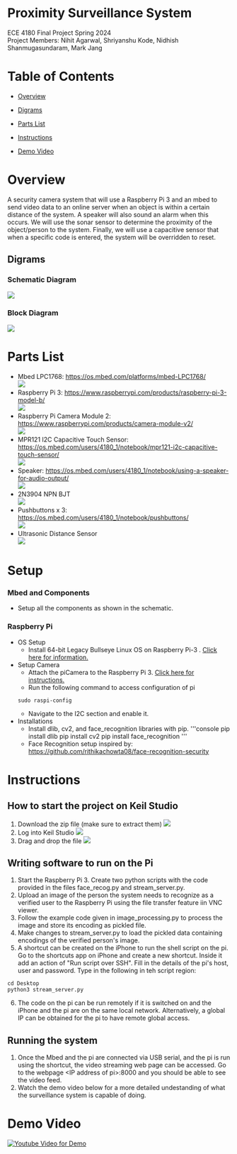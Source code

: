 # Proximity Surveillance System
ECE 4180 Final Project Spring 2024 <br />
Project Members: Nihit Agarwal, Shriyanshu Kode, Nidhish Shanmugasundaram, Mark Jang


# Table of Contents
- [Overview](https://github.com/ShriKode/SurveillanceSystem/blob/main/README.md#overview)
- [Digrams](https://github.com/markjang03/ECE4180_finalP.github.io/blob/main/README.md#diagrams)

- [Parts List](https://github.com/markjang03/ECE4180_finalP.github.io/blob/main/README.md#partslist)
- [Instructions](https://github.com/markjang03/ECE4180_finalP.github.io/blob/main/README.md#overview)
- [Demo Video](https://github.com/markjang03/ECE4180_finalP.github.io/blob/main/README.md#overview)


# Overview
A security camera system that will use a Raspberry Pi 3 and an mbed to send video data to an online server when an object is within a certain distance of the system. A speaker will also sound an alarm when this occurs. We will use the sonar sensor to determine the proximity of the object/person to the system. Finally, we will use a capacitive sensor that when a specific code is entered, the system will be overridden to reset.


## Digrams
### Schematic Diagram
![](https://github.com/ShriKode/SurveillanceSystem/blob/main/images/Schematic_ece4180_2024-04-30.svg)
### Block Diagram
![](https://github.com/ShriKode/SurveillanceSystem/blob/main/images/1.jpeg)


# Parts List
- Mbed LPC1768: https://os.mbed.com/platforms/mbed-LPC1768/ <br />
![](https://os.mbed.com/media/cache/platforms/LPC1768.jpg.250x250_q85.jpg)
- Raspberry Pi 3: https://www.raspberrypi.com/products/raspberry-pi-3-model-b/ <br />
![](https://www.canakit.com/Media/700/1368.jpg)
- Raspberry Pi Camera Module 2: https://www.raspberrypi.com/products/camera-module-v2/ <br />
![](https://m.media-amazon.com/images/I/6169R+wUp8L.jpg)
- MPR121 I2C Capacitive Touch Sensor: https://os.mbed.com/users/4180_1/notebook/mpr121-i2c-capacitive-touch-sensor/ <br />
![](https://os.mbed.com/media/uploads/4180_1/touchpad.jpg)
- Speaker: https://os.mbed.com/users/4180_1/notebook/using-a-speaker-for-audio-output/ <br />
![](https://os.mbed.com/media/uploads/4180_1/pcbspeaker.jpg)
- 2N3904 NPN BJT <br />
![](https://cdn.sparkfun.com/assets/parts/2/9/9/00521-1.jpg)
- Pushbuttons x 3: https://os.mbed.com/users/4180_1/notebook/pushbuttons/ <br />
![](https://mm.digikey.com/Volume0/opasdata/d220001/medias/images/4220/MFG_TS02-Sm-BK-LCR.jpg)
- Ultrasonic Distance Sensor <br />
![](https://github.com/ShriKode/SurveillanceSystem/blob/main/images/sonar.jpeg)
 

# Setup
### Mbed and Components
- Setup all the components as shown in the schematic.

### Raspberry Pi
- OS Setup
   - Install 64-bit Legacy Bullseye Linux OS on Raspberry Pi-3 . <a href = "https://projects.raspberrypi.org/en/projects/noobs-install">Click here for information.</a>
- Setup Camera
   -  Attach the piCamera to the Raspberry Pi 3. <a href="https://www.dexterindustries.com/howto/installing-the-raspberry-pi-camera/">Click here for instructions.</a>
   - Run the following command to access configuration of pi
   ```console
   sudo raspi-config
   ```
   - Navigate to the I2C section and enable it.
- Installations
   - Install dlib, cv2, and face_recognition libraries with pip.
     '''console
      pip install dlib
      pip install cv2
      pip install face_recognition
      '''
  - Face Recognition setup inspired by: https://github.com/rithikachowta08/face-recognition-security


# Instructions
## How to start the project on Keil Studio
1. Download the zip file (make sure to extract them)
![](https://github.com/ShriKode/SurveillanceSystem/blob/main/images/keil3.jpeg)
2. Log into Keil Studio
![](https://github.com/ShriKode/SurveillanceSystem/blob/main/images/keil1.jpeg)
3. Drag and drop the file 
![](https://github.com/ShriKode/SurveillanceSystem/blob/main/images/keil2.jpeg)

## Writing software to run on the Pi

1. Start the Raspberry Pi 3. Create two python scripts with the code provided in the files face_recog.py and stream_server.py.
2. Upload an image of the person the system needs to recognize as a verified user to the Raspberry Pi  using the file transfer feature iin VNC viewer.
3. Follow the example code given in image_processing.py to process the image and store its encoding as pickled file.
4. Make changes to stream_server.py to load the pickled data containing encodings of the verified person's image.
5. A shortcut can be created on the iPhone to run the shell script on the pi. Go to the shortcuts app on iPhone and create a new shortcut. Inside it add an action of "Run script over SSH". Fill in the details of the pi's host, user and password. Type in the following in teh script region:

```console
cd Desktop
python3 stream_server.py
```
6. The code on the pi can be run remotely if it is switched on and the iPhone and the pi are on the same local network. Alternatively, a global IP can be obtained for the pi to have remote global access.

## Running the system
1. Once the Mbed and the pi are connected via USB serial, and the pi is run using the shortcut, the video streaming web page can be accessed. Go to the webpage \<IP address of pi>:8000 and you should be able to see the video feed.
2. Watch the demo video below for a more detailed undestanding of what the surveillance system is capable of doing.

# Demo Video

[![Youtube Video for Demo](https://img.youtube.com/vi/DDzpSAghQFE/0.jpg)](https://www.youtube.com/watch?v=DDzpSAghQFE)

